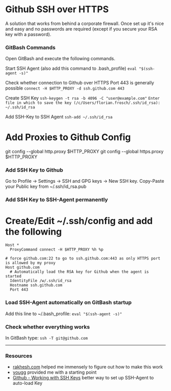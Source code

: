# Github SSH over HTTPS
A solution that works from behind a corporate firewall. Once set up it's nice and easy and no passwords are required (except if you secure your RSA key with a password).

### GitBash Commands
Open GitBash and execute the following commands.

Start SSH Agent (also add this command to .bash_profile)
`eval "$(ssh-agent -s)"`

Check whether connection to Github over HTTPS Port 443 is generally possible
`connect -H $HTTP_PROXY -d ssh.github.com 443`

Create SSH Key
`ssh-keygen -t rsa -b 4096 -C "user@example.com"`
`Enter file in which to save the key (/c/Users/florian.frosch/.ssh/id_rsa): ~/.ssh/id_rsa`

Add SSH-Key to SSH Agent
`ssh-add ~/.ssh/id_rsa`

# Add Proxies to Github Config
git config --global http.proxy $HTTP_PROXY
git config --global https.proxy $HTTP_PROXY

### Add SSH Key to Github
Go to Profile -> Settings -> SSH and GPG keys -> New SSH key. Copy-Paste your Public key from ~/.ssh/id_rsa.pub

### Add SSH Key to SSH-Agent permanently
# Create/Edit ~/.ssh/config and add the following
	Host *
	  ProxyCommand connect -H $HTTP_PROXY %h %p 
	 
	# force github.com:22 to go to ssh.github.com:443 as only HTTPS port is allowed by my proxy
	Host github.com
	  # Automatically load the RSA key for Github when the agent is started
	  IdentityFile /w/.ssh/id_rsa
	  Hostname ssh.github.com
	  Port 443 

### Load SSH-Agent automatically on GitBash startup
Add this line to ~/.bash_profile:
`eval "$(ssh-agent -s)"`

### Check whether everything works
In GitBash type:
`ssh -T git@github.com`

---
### Resources
- [rakhesh.com](https://rakhesh.com/windows/notes-on-using-git-from-behind-a-firewall-tunneling-ssh-through-a-proxy-git-credential-helpers-and-so-on/) helped me immensely to figure out how to make this work
- [yougg](https://gist.github.com/yougg/5d2b3353fc5e197a0917aae0b3287d64) provided me with a starting point
- [Github - Working with SSH Keys](https://docs.github.com/en/free-pro-team@latest/github/authenticating-to-github/working-with-ssh-key-passphrases) better way to set up SSH-Agent to auto-load Key